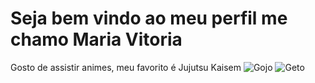 # Seja bem vindo ao meu perfil me chamo Maria Vitoria
Gosto de assistir animes, meu favorito é Jujutsu Kaisem
![Gojo](https://pop.proddigital.com.br/wp-content/uploads/sites/8/2024/07/01-1.jpg)
![Geto](https://get.wallhere.com/photo/Jujutsu-Kaisen-Satoru-Gojo-Suguru-Geto-anime-Anime-screenshot-anime-boys-trees-smiling-closed-eyes-open-mouth-ear-piercing-blurred-blurry-background-2260458.jpg)
